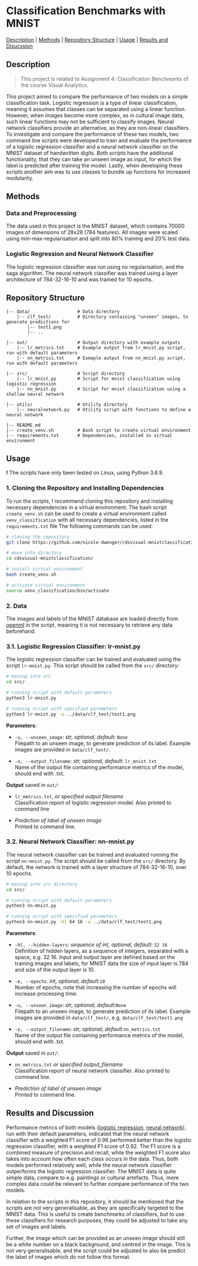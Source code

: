 
# Classification Benchmarks with MNIST

[Description](#description) | [Methods](#methods) | [Repository Structure](#repository-structure) | [Usage](#usage) | [Results and Disucssion](#results-and-discussion)

## Description
> This project is related to Assignment 4: Classification Benchmarks of the course Visual Analytics.

This project aimed to compare the performance of two models on a simple classification task. Logistic regression is a type of linear classification, meaning it assumes that classes can be separated using a linear function. However, when images become more complex, as in cultural image data, such linear functions may not be sufficient to classify images. Neural network classifiers provide an alternative, as they are non-linear classifiers. To investigate and compare the performance of these two models, two command line scripts were developed to train and evaluate the performance of a logistic regression classifier and a neural network classifier on the MNIST dataset of handwritten digits. Both scripts have the additional functionality, that they can take an unseen image as input, for which the label is predicted after training the model. Lastly, when developing these scripts another aim was to use classes to bundle up functions for increased modularity. 

## Methods

### Data and Preprocessing
The data used in this project is the MNIST dataset, which contains 70000 images of dimensions of 28x28 (784 features). All images were scaled using min-max-regularisation and split into 80% training and 20% test data. 

### Logistic Regression and Neural Network Classifier
The logistic regression classifier was run using no regularisation, and the saga algorithm. The neural network classifier was trained using a layer architecture of 784-32-16-10 and was trained for 10 epochs. 

## Repository Structure

```
|-- data/                  # Data directory
    |-- clf_test/          # Directory containing "unseen" images, to generate predictions for
        |-- test1.png
        |-- ..

|-- out/                   # Output directory with example outputs
    |-- lr_metrics.txt     # Example output from lr_mnist.py script, run with default parameters
    |-- nn_metrics.txt     # Exmaple output from nn_mnist.py script, run with default parameters
 
|-- src/                   # Script directory
    |-- lr_mnist.py        # Script for mnist classification using logistic regression
    |-- nn_mnist.py        # Script for mnist classification using a shallow neural network

|-- utils/                 # Utility directory
    |-- neuralnetwork.py   # Utility script with functions to define a neural network

|-- README.md
|-- create_venv.sh         # Bash script to create virtual environment
|-- requirements.txt       # Dependencies, installed in virtual environment
```


## Usage

**!** The scripts have only been tested on Linux, using Python 3.6.9. 

### 1. Cloning the Repository and Installing Dependencies

To run the scripts, I recommend cloning this repository and installing necessary dependencies in a virtual environment. The bash script `create_venv.sh` can be used to create a virtual environment called `venv_classification` with all necessary dependencies, listed in the `requirements.txt` file The following commands can be used:

```bash
# cloning the repository
git clone https://github.com/nicole-dwenger/cdsvisual-mnistclassification.git

# move into directory
cd cdsvisual-mnistclassification/

# install virtual environment
bash create_venv.sh

# activate virtual environment 
source venv_classification/bin/activate
```

### 2. Data
The images and labels of the MNIST database are loaded directly from [openml](https://www.openml.org/d/554) in the script, meaning it is not necessary to retrieve any data beforehand. 

### 3.1. Logistic Regression Classifier: lr-mnist.py
The logistic regression classifier can be trained and evaluated using the script `lr-mnist.py`. This script should be called from the `src/` directory:

```bash
# moving into src
cd src/

# running script with default parameters
python3 lr-mnist.py

# running script with specified parameters
python3 lr-mnist.py -u ../data/clf_test/test1.png
```

__Parameters__:
- `-u, --unseen_image`: *str, optional, default:* `None`\
  Filepath to an unseen image, to generate prediction of its label. Example images are provided in `data/clf_test/`. 

- `-o, --output_filename`: *str, optional, default:* `lr_mnist.txt`\
  Name of the output file containing performance metrics of the model, should end with .txt.

__Output__ saved in `out/`:
- `lr_metrics.txt`, *or specified output filename*\
  Classification report of logistic regression model. Also printed to command line

- *Prediction of label of unseen image*\
  Printed to command line. 


### 3.2. Neural Network Classifier: nn-mnist.py

The neural network classifier can be trained and evaluated running the script `nn-mnist.py`. The script should be called from the `src/` directory. By default, the network is trained with a layer structure of 784-32-16-10, over 10 epochs. 

```bash
# moving into src directory
cd src/

# running script with default parameters
python3 nn-mnist.py

# running script with specified parameters
python3 nn-mnist.py -hl 64 16 -u ../data/clf_test/test1.png
```

__Parameters__:
- `-hl, --hidden-layers`: *sequence of int, optional, default:* `32 16`\
  Definition of hidden layers, as a sequence of integers, separated with a space, e.g. 32 16. Input and output layer are defined   based on the training images and labels, for MNIST data the size of input layer is 784 and size of the output layer is 10. 

- `-e, --epochs`: *int, optional, default:*`10`\
Number of epochs, note that increasing the number of epochs will increase processing time.

- `-u, --unseen_image`: *str, optional, default:*`None`\
  Filepath to an unseen image, to generate prediction of its label. Example images are provided in `data/clf_test/`, e.g. `data/clf_test/test1.png`

- `-o, --output_filename`: *str, optional, default:*`nn_metrics.txt`\
  Name of the output file containing performance metrics of the model, should end with .txt.


__Output__ saved in `out/`:

- `nn_metrics.txt` *or specified output_filename*\
  Classification report of neural network classifier. Also printed to command line.

- *Prediction of label of unseen image*\
  Printed to command line.   


## Results and Discussion
Performance metrics of both models ([logistic regression](https://github.com/nicole-dwenger/cdsvisual-mnistclassification/blob/master/out/lr_metrics.txt), [neural network](https://github.com/nicole-dwenger/cdsvisual-mnistclassification/blob/master/out/nn_metrics.txt)), run with their default parameters, indicated that the neural network classifier with a weighted F1 score of 0.96 performed better than the logistic regression classifier, with a weighted F1 score of 0.92. The F1 score is a combined measure of precision and recall, while the weighted F1 score also takes into account how often each class occurs in the data. Thus, both models performed relatively well, while the neural network classifier outperforms the logistic regression classifier. The MNIST data is quite simple data, compare to e.g. paintings or cultural artefacts. Thus, more complex data could be relevant to further compare performance of the two models.

In relation to the scripts in this repository, it should be mentioned that the scripts are not very generalisable, as they are specifically targeted to the MNIST data. This is useful to create benchmarks of classifiers, but to use these classifiers for research purposes, they could be adjusted to take any set of images and labels.

Further, the image which can be provided as an unseen image should still be a white number on a black background, and centred in the image. This is not very generalisable, and the script could be adjusted to also be predict the label of images which do not follow this format. 
